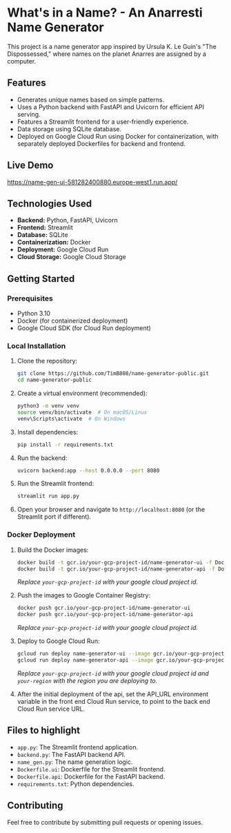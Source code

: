 # What's in a Name? - An Anarresti Name Generator

This project is a name generator app inspired by Ursula K. Le Guin's "The Dispossessed," where names on the planet Anarres are assigned by a computer.

## Features

* Generates unique names based on simple patterns.
* Uses a Python backend with FastAPI and Uvicorn for efficient API serving.
* Features a Streamlit frontend for a user-friendly experience.
* Data storage using SQLite database.
* Deployed on Google Cloud Run using Docker for containerization, with separately deployed Dockerfiles for backend and frontend.

## Live Demo

https://name-gen-ui-581282400880.europe-west1.run.app/

## Technologies Used

* **Backend:** Python, FastAPI, Uvicorn
* **Frontend:** Streamlit
* **Database:** SQLite
* **Containerization:** Docker
* **Deployment:** Google Cloud Run
* **Cloud Storage:** Google Cloud Storage

## Getting Started

### Prerequisites

* Python 3.10
* Docker (for containerized deployment)
* Google Cloud SDK (for Cloud Run deployment)

### Local Installation

1.  Clone the repository:

    ```bash
    git clone https://github.com/TimB808/name-generator-public.git
    cd name-generator-public
    ```

2.  Create a virtual environment (recommended):

    ```bash
    python3 -m venv venv
    source venv/bin/activate  # On macOS/Linux
    venv\Scripts\activate  # On Windows
    ```

3.  Install dependencies:

    ```bash
    pip install -r requirements.txt
    ```

4.  Run the backend:

    ```bash
    uvicorn backend:app --host 0.0.0.0 --port 8080
    ```

5.  Run the Streamlit frontend:

    ```bash
    streamlit run app.py
    ```

6.  Open your browser and navigate to `http://localhost:8080` (or the Streamlit port if different).

### Docker Deployment

1.  Build the Docker images:

    ```bash
    docker build -t gcr.io/your-gcp-project-id/name-generator-ui -f Dockerfile.ui .
    docker build -t gcr.io/your-gcp-project-id/name-generator-api -f Dockerfile.api .
    ```

    *Replace `your-gcp-project-id` with your google cloud project id.*

2.  Push the images to Google Container Registry:

    ```bash
    docker push gcr.io/your-gcp-project-id/name-generator-ui
    docker push gcr.io/your-gcp-project-id/name-generator-api
    ```

    *Replace `your-gcp-project-id` with your google cloud project id.*

3.  Deploy to Google Cloud Run:

    ```bash
    gcloud run deploy name-generator-ui --image gcr.io/your-gcp-project-id/name-generator-ui --platform managed --region your-region
    gcloud run deploy name-generator-api --image gcr.io/your-gcp-project-id/name-generator-api --platform managed --region your-region
    ```

    *Replace `your-gcp-project-id` with your google cloud project id and `your-region` with the region you are deploying to.*

4. After the initial deployment of the api, set the API_URL environment variable in the front end Cloud Run service, to point to the back end Cloud Run service URL.

## Files to highlight

* `app.py`: The Streamlit frontend application.
* `backend.py`: The FastAPI backend API.
* `name_gen.py`: The name generation logic.
* `Dockerfile.ui`: Dockerfile for the Streamlit frontend.
* `Dockerfile.api`: Dockerfile for the FastAPI backend.
* `requirements.txt`: Python dependencies.

## Contributing

Feel free to contribute by submitting pull requests or opening issues.
